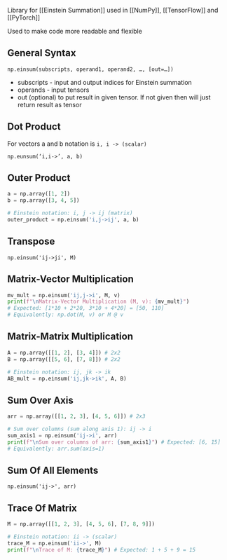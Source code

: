Library for [[Einstein Summation]] used in [[NumPy]], [[TensorFlow]] and [[PyTorch]]

Used to make code more readable and flexible

## General Syntax
`np.einsum(subscripts, operand1, operand2, …, [out=…])`

- subscripts - input and output indices for Einstein summation
- operands - input tensors
- out (optional) to put result in given tensor. If not given then will just return result as tensor

## Dot Product
For vectors a and b notation is `i, i -> (scalar)`

`np.eunsum(‘i,i->’, a, b)`

## Outer Product
``` python
a = np.array([1, 2])
b = np.array([3, 4, 5])

# Einstein notation: i, j -> ij (matrix)
outer_product = np.einsum('i,j->ij', a, b)
```

## Transpose
`np.einsum('ij->ji', M)`

## Matrix-Vector Multiplication
``` python
mv_mult = np.einsum('ij,j->i', M, v)
print(f"\nMatrix-Vector Multiplication (M, v): {mv_mult}")
# Expected: [1*10 + 2*20, 3*10 + 4*20] = [50, 110]
# Equivalently: np.dot(M, v) or M @ v
```

## Matrix-Matrix Multiplication
``` python
A = np.array([[1, 2], [3, 4]]) # 2x2
B = np.array([[5, 6], [7, 8]]) # 2x2

# Einstein notation: ij, jk -> ik
AB_mult = np.einsum('ij,jk->ik', A, B)
```

## Sum Over Axis
``` python
arr = np.array([[1, 2, 3], [4, 5, 6]]) # 2x3

# Sum over columns (sum along axis 1): ij -> i
sum_axis1 = np.einsum('ij->i', arr)
print(f"\nSum over columns of arr: {sum_axis1}") # Expected: [6, 15]
# Equivalently: arr.sum(axis=1)
```

## Sum Of All Elements
`np.einsum('ij->', arr)`

## Trace Of Matrix
``` python
M = np.array([[1, 2, 3], [4, 5, 6], [7, 8, 9]])

# Einstein notation: ii -> (scalar)
trace_M = np.einsum('ii->', M)
print(f"\nTrace of M: {trace_M}") # Expected: 1 + 5 + 9 = 15
```

